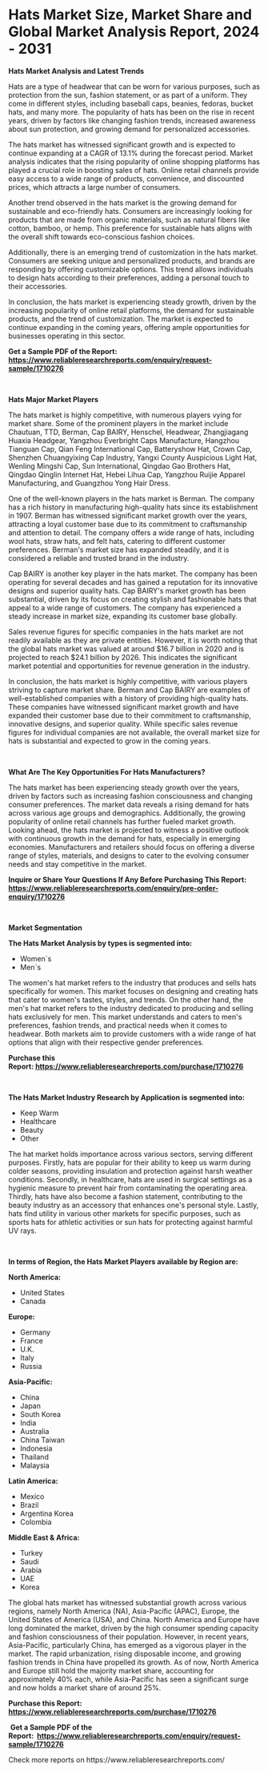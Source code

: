 <p><h1>Hats Market Size, Market Share and Global Market Analysis Report, 2024 - 2031</h1></p><p><strong>Hats Market Analysis and Latest Trends</strong></p>
<p><p>Hats are a type of headwear that can be worn for various purposes, such as protection from the sun, fashion statement, or as part of a uniform. They come in different styles, including baseball caps, beanies, fedoras, bucket hats, and many more. The popularity of hats has been on the rise in recent years, driven by factors like changing fashion trends, increased awareness about sun protection, and growing demand for personalized accessories.</p><p>The hats market has witnessed significant growth and is expected to continue expanding at a CAGR of 13.1% during the forecast period. Market analysis indicates that the rising popularity of online shopping platforms has played a crucial role in boosting sales of hats. Online retail channels provide easy access to a wide range of products, convenience, and discounted prices, which attracts a large number of consumers.</p><p>Another trend observed in the hats market is the growing demand for sustainable and eco-friendly hats. Consumers are increasingly looking for products that are made from organic materials, such as natural fibers like cotton, bamboo, or hemp. This preference for sustainable hats aligns with the overall shift towards eco-conscious fashion choices.</p><p>Additionally, there is an emerging trend of customization in the hats market. Consumers are seeking unique and personalized products, and brands are responding by offering customizable options. This trend allows individuals to design hats according to their preferences, adding a personal touch to their accessories.</p><p>In conclusion, the hats market is experiencing steady growth, driven by the increasing popularity of online retail platforms, the demand for sustainable products, and the trend of customization. The market is expected to continue expanding in the coming years, offering ample opportunities for businesses operating in this sector.</p></p>
<p><strong>Get a Sample PDF of the Report:&nbsp; <a href="https://www.reliableresearchreports.com/enquiry/request-sample/1710276">https://www.reliableresearchreports.com/enquiry/request-sample/1710276</a></strong></p>
<p>&nbsp;</p>
<p><strong>Hats Major Market Players</strong></p>
<p><p>The hats market is highly competitive, with numerous players vying for market share. Some of the prominent players in the market include Chautuan, TTD, Berman, Cap BAIRY, Henschel, Headwear, Zhangjiagang Huaxia Headgear, Yangzhou Everbright Caps Manufacture, Hangzhou Tianguan Cap, Qian Feng International Cap, Batteryshow Hat, Crown Cap, Shenzhen Chuangyixing Cap Industry, Yangxi County Auspicious Light Hat, Wenling Mingshi Cap, Sun International, Qingdao Gao Brothers Hat, Qingdao Qinglin Internet Hat, Hebei Lihua Cap, Yangzhou Ruijie Apparel Manufacturing, and Guangzhou Yong Hair Dress.</p><p>One of the well-known players in the hats market is Berman. The company has a rich history in manufacturing high-quality hats since its establishment in 1907. Berman has witnessed significant market growth over the years, attracting a loyal customer base due to its commitment to craftsmanship and attention to detail. The company offers a wide range of hats, including wool hats, straw hats, and felt hats, catering to different customer preferences. Berman's market size has expanded steadily, and it is considered a reliable and trusted brand in the industry.</p><p>Cap BAIRY is another key player in the hats market. The company has been operating for several decades and has gained a reputation for its innovative designs and superior quality hats. Cap BAIRY's market growth has been substantial, driven by its focus on creating stylish and fashionable hats that appeal to a wide range of customers. The company has experienced a steady increase in market size, expanding its customer base globally.</p><p>Sales revenue figures for specific companies in the hats market are not readily available as they are private entities. However, it is worth noting that the global hats market was valued at around $16.7 billion in 2020 and is projected to reach $24.1 billion by 2026. This indicates the significant market potential and opportunities for revenue generation in the industry.</p><p>In conclusion, the hats market is highly competitive, with various players striving to capture market share. Berman and Cap BAIRY are examples of well-established companies with a history of providing high-quality hats. These companies have witnessed significant market growth and have expanded their customer base due to their commitment to craftsmanship, innovative designs, and superior quality. While specific sales revenue figures for individual companies are not available, the overall market size for hats is substantial and expected to grow in the coming years.</p></p>
<p>&nbsp;</p>
<p><strong>What Are The Key Opportunities For Hats Manufacturers?</strong></p>
<p><p>The hats market has been experiencing steady growth over the years, driven by factors such as increasing fashion consciousness and changing consumer preferences. The market data reveals a rising demand for hats across various age groups and demographics. Additionally, the growing popularity of online retail channels has further fueled market growth. Looking ahead, the hats market is projected to witness a positive outlook with continuous growth in the demand for hats, especially in emerging economies. Manufacturers and retailers should focus on offering a diverse range of styles, materials, and designs to cater to the evolving consumer needs and stay competitive in the market.</p></p>
<p><strong>Inquire or Share Your Questions If Any Before Purchasing This Report: <a href="https://www.reliableresearchreports.com/enquiry/pre-order-enquiry/1710276">https://www.reliableresearchreports.com/enquiry/pre-order-enquiry/1710276</a></strong></p>
<p>&nbsp;</p>
<p><strong>Market Segmentation</strong></p>
<p><strong>The Hats Market Analysis by types is segmented into:</strong></p>
<p><ul><li>Women`s</li><li>Men`s</li></ul></p>
<p><p>The women's hat market refers to the industry that produces and sells hats specifically for women. This market focuses on designing and creating hats that cater to women's tastes, styles, and trends. On the other hand, the men's hat market refers to the industry dedicated to producing and selling hats exclusively for men. This market understands and caters to men's preferences, fashion trends, and practical needs when it comes to headwear. Both markets aim to provide customers with a wide range of hat options that align with their respective gender preferences.</p></p>
<p><strong>Purchase this Report:&nbsp;<a href="https://www.reliableresearchreports.com/purchase/1710276">https://www.reliableresearchreports.com/purchase/1710276</a></strong></p>
<p>&nbsp;</p>
<p><strong>The Hats Market Industry Research by Application is segmented into:</strong></p>
<p><ul><li>Keep Warm</li><li>Healthcare</li><li>Beauty</li><li>Other</li></ul></p>
<p><p>The hat market holds importance across various sectors, serving different purposes. Firstly, hats are popular for their ability to keep us warm during colder seasons, providing insulation and protection against harsh weather conditions. Secondly, in healthcare, hats are used in surgical settings as a hygienic measure to prevent hair from contaminating the operating area. Thirdly, hats have also become a fashion statement, contributing to the beauty industry as an accessory that enhances one's personal style. Lastly, hats find utility in various other markets for specific purposes, such as sports hats for athletic activities or sun hats for protecting against harmful UV rays.</p></p>
<p>&nbsp;</p>
<p><strong>In terms of Region, the Hats Market Players available by Region are:</strong></p>
<p>
    <p> <strong> North America: </strong>
        <ul>
            <li>United States</li>
            <li>Canada</li>
        </ul>
        </p> 
    <p> <strong> Europe: </strong>
        <ul>
            <li>Germany</li>
            <li>France</li>
            <li>U.K.</li>
            <li>Italy</li>
            <li>Russia</li>
        </ul>
        </p> 
    <p> <strong> Asia-Pacific: </strong>
        <ul>
            <li>China</li>
            <li>Japan</li>
            <li>South Korea</li>
            <li>India</li>
            <li>Australia</li>
            <li>China Taiwan</li>
            <li>Indonesia</li>
            <li>Thailand</li>
            <li>Malaysia</li>
        </ul>
        </p> 
    <p> <strong> Latin America: </strong>
        <ul>
            <li>Mexico</li>
            <li>Brazil</li>
            <li>Argentina Korea</li>
            <li>Colombia</li>
        </ul>
        </p> 
    <p> <strong> Middle East & Africa: </strong>
        <ul>
            <li>Turkey</li>
            <li>Saudi</li>
            <li>Arabia</li>
            <li>UAE</li>
            <li>Korea</li>
        </ul>
    </p>
    </p>
<p><p>The global hats market has witnessed substantial growth across various regions, namely North America (NA), Asia-Pacific (APAC), Europe, the United States of America (USA), and China. North America and Europe have long dominated the market, driven by the high consumer spending capacity and fashion consciousness of their population. However, in recent years, Asia-Pacific, particularly China, has emerged as a vigorous player in the market. The rapid urbanization, rising disposable income, and growing fashion trends in China have propelled its growth. As of now, North America and Europe still hold the majority market share, accounting for approximately 40% each, while Asia-Pacific has seen a significant surge and now holds a market share of around 25%.</p></p>
<p><strong>Purchase this Report: <a href="https://www.reliableresearchreports.com/purchase/1710276">https://www.reliableresearchreports.com/purchase/1710276</a></strong></p>
<p>&nbsp;<strong>Get a Sample PDF of the Report:&nbsp;&nbsp;<a href="https://www.reliableresearchreports.com/enquiry/request-sample/1710276">https://www.reliableresearchreports.com/enquiry/request-sample/1710276</a></strong></p>
<p><strong></strong></p>
<p>Check more reports on https://www.reliableresearchreports.com/</p>